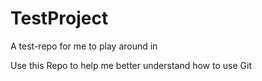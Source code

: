 # TestProject
A test-repo for me to play around in

Use this Repo to help me better understand how to use Git

